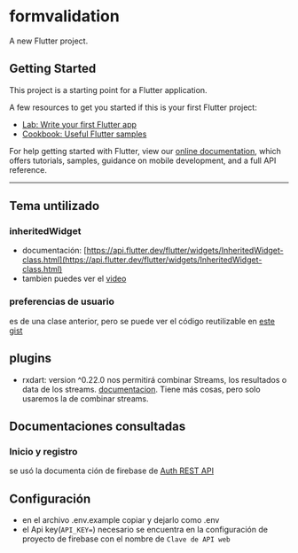 # formvalidation

A new Flutter project.

## Getting Started

This project is a starting point for a Flutter application.

A few resources to get you started if this is your first Flutter project:

- [Lab: Write your first Flutter app](https://flutter.dev/docs/get-started/codelab)
- [Cookbook: Useful Flutter samples](https://flutter.dev/docs/cookbook)

For help getting started with Flutter, view our
[online documentation](https://flutter.dev/docs), which offers tutorials,
samples, guidance on mobile development, and a full API reference.

---

## Tema untilizado

### inheritedWidget

- documentación: [https://api.flutter.dev/flutter/widgets/InheritedWidget-class.html](https://api.flutter.dev/flutter/widgets/InheritedWidget-class.html)
- tambien puedes ver el [video](https://www.youtube.com/watch?v=ml5uefGgkaA)

### preferencias de usuario

es de una clase anterior, pero se puede ver el código reutilizable en [este gist](https://gist.github.com/Klerith/8f6c75db4fb0696f6cdd5852b377b1e1)

## plugins

- rxdart: version ^0.22.0 nos permitirá combinar Streams, los resultados o data de los streams. [documentacion](https://pub.dev/packages/rxdart). Tiene más cosas, pero solo usaremos la de combinar streams.

## Documentaciones consultadas

### Inicio y registro

se usó la documenta ción de firebase de [Auth REST API](https://firebase.google.com/docs/reference/rest/auth#section-create-email-password)

## Configuración

- en el archivo .env.example copiar y dejarlo como .env
- el Api key(`API_KEY=`) necesario se encuentra en la configuración de proyecto de firebase con el nombre de `Clave de API web`

